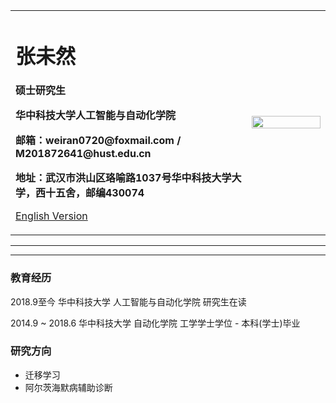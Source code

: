 <div>
<table border="0">
  <tr>
    <td width="75%">
      <h1>张未然</h1>
      <p><b>硕士研究生</b></p>
      <p><b>华中科技大学人工智能与自动化学院</b></p>
      <p><b>邮箱：weiran0720@foxmail.com / M201872641@hust.edu.cn</b></p>
      <p><b>地址：武汉市洪山区珞喻路1037号华中科技大学大学，西十五舍，邮编430074</b></p>
      <p><a href="/index-en.html">English Version</a></p>
    </td>
    <td width="25%">
      <img src="/zhengjianzhao.jpg" width="100%">
    </td>
  </tr>
</table>
</div>

---



---

### 教育经历
2018.9至今
     华中科技大学   人工智能与自动化学院    研究生在读  

2014.9 ~ 2018.6
     华中科技大学   自动化学院             工学学士学位  -  本科(学士)毕业  

### 研究方向
- 迁移学习
- 阿尔茨海默病辅助诊断


